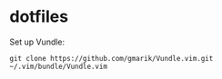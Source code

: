 # dotfiles
Set up Vundle:
```
git clone https://github.com/gmarik/Vundle.vim.git ~/.vim/bundle/Vundle.vim
```
